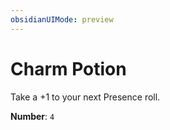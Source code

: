 ```yaml
---
obsidianUIMode: preview
---
```

# Charm Potion

Take a +1 to your next Presence roll.

**Number**: `4`

